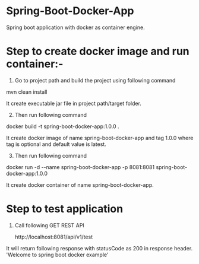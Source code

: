 # Spring-Boot-Docker-App

Spring boot application with docker as container engine.



# Step to create docker image and run container:-

 1. Go to project path and build the project using following command
 
   mvn clean install
           
   It create executable jar file in project path/target folder.
    
 2. Then run following command
 
   docker build -t spring-boot-docker-app:1.0.0 .
          
   It create docker image of name spring-boot-docker-app and tag 1.0.0 where tag is
   optional and default value is latest.
    
 3. Then run following command
    
   docker run -d --name spring-boot-docker-app -p 8081:8081 spring-boot-docker-app:1.0.0
          
   It create docker container of name spring-boot-docker-app.
 
 
# Step to test application

1. Call following GET REST API 

     http://localhost:8081/api/v1/test
     
  It will return following response with statusCode as 200 in response header.
     'Welcome to spring boot docker example'

  
